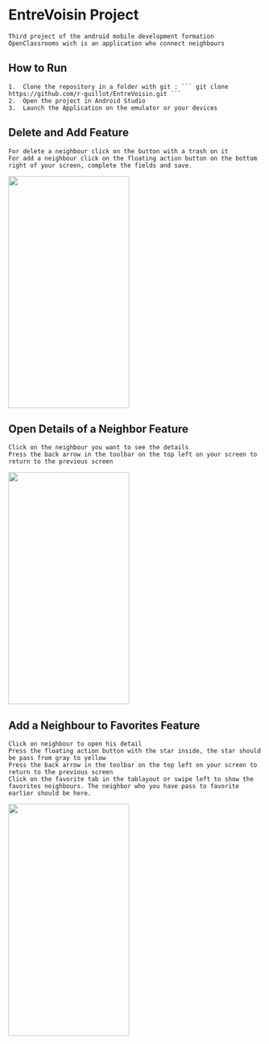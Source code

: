 # **EntreVoisin Project**

    Third project of the android mobile development formation OpenClassrooms wich is an application who connect neighbours

## **How to Run**

    1.	Clone the repository in a folder with git : ``` git clone https://github.com/r-guillot/EntreVoisin.git ```
    2.	Open the project in Android Studio
    3.	Launch the Application on the emulator or your devices

## **Delete and Add Feature**

    For delete a neighbour click on the button with a trash on it
    For add a neighbour click on the floating action button on the bottom right of your screen, complete the fields and save.

<img src="https://github.com/r-guillot/EntreVoisin/blob/master/resources/delete_add_features.gif" height="460" width="240">

## **Open Details of a Neighbor Feature**

    Click on the neighbour you want to see the details
    Press the back arrow in the toolbar on the top left on your screen to return to the previous screen
    
<img src="https://github.com/r-guillot/EntreVoisin/blob/master/resources/open_detail_feature.gif" height="460" width="240">

## **Add a Neighbour to Favorites Feature**

    Click on neighbour to open his detail
    Press the floating action button with the star inside, the star should be pass from gray to yellow
    Press the back arrow in the toolbar on the top left on your screen to return to the previous screen
    Click on the favorite tab in the tablayout or swipe left to show the favorites neighbours. The neighbor who you have pass to favorite earlier should be here.

<img src="https://github.com/r-guillot/EntreVoisin/blob/master/resources/favorite_feature.gif" height="460" width="240">
